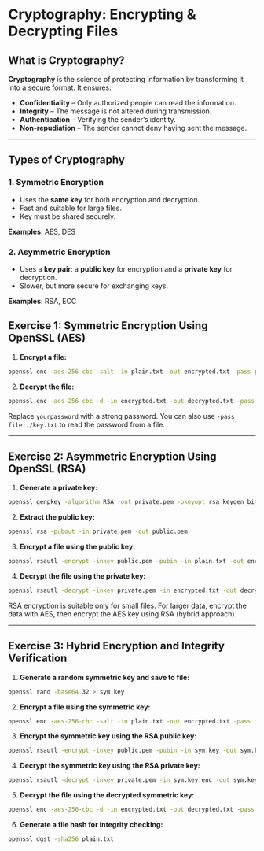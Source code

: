# Cryptography: Encrypting & Decrypting Files

## What is Cryptography?

**Cryptography** is the science of protecting information by transforming it into a secure format. It ensures:

- **Confidentiality** – Only authorized people can read the information.
- **Integrity** – The message is not altered during transmission.
- **Authentication** – Verifying the sender’s identity.
- **Non-repudiation** – The sender cannot deny having sent the message.

---

## Types of Cryptography

### 1. Symmetric Encryption
- Uses the **same key** for both encryption and decryption.
- Fast and suitable for large files.
- Key must be shared securely.

**Examples**: AES, DES

### 2. Asymmetric Encryption
- Uses a **key pair**: a **public key** for encryption and a **private key** for decryption.
- Slower, but more secure for exchanging keys.

**Examples**: RSA, ECC

## Exercise 1: Symmetric Encryption Using OpenSSL (AES)

1. **Encrypt a file:**
```bash
openssl enc -aes-256-cbc -salt -in plain.txt -out encrypted.txt -pass pass:yourpassword
```

2. **Decrypt the file:**
```bash
openssl enc -aes-256-cbc -d -in encrypted.txt -out decrypted.txt -pass pass:yourpassword
```

Replace `yourpassword` with a strong password. You can also use `-pass file:./key.txt` to read the password from a file.

---

## Exercise 2: Asymmetric Encryption Using OpenSSL (RSA)

1. **Generate a private key:**
```bash
openssl genpkey -algorithm RSA -out private.pem -pkeyopt rsa_keygen_bits:2048
```

2. **Extract the public key:**
```bash
openssl rsa -pubout -in private.pem -out public.pem
```

3. **Encrypt a file using the public key:**
```bash
openssl rsautl -encrypt -inkey public.pem -pubin -in plain.txt -out encrypted.txt
```

4. **Decrypt the file using the private key:**
```bash
openssl rsautl -decrypt -inkey private.pem -in encrypted.txt -out decrypted.txt
```

RSA encryption is suitable only for small files. For larger data, encrypt the data with AES, then encrypt the AES key using RSA (hybrid approach).

---

## Exercise 3: Hybrid Encryption and Integrity Verification

1. **Generate a random symmetric key and save to file:**
```bash
openssl rand -base64 32 > sym.key
```

2. **Encrypt a file using the symmetric key:**
```bash
openssl enc -aes-256-cbc -salt -in plain.txt -out encrypted.txt -pass file:./sym.key
```

3. **Encrypt the symmetric key using the RSA public key:**
```bash
openssl rsautl -encrypt -inkey public.pem -pubin -in sym.key -out sym.key.enc
```

4. **Decrypt the symmetric key using the RSA private key:**
```bash
openssl rsautl -decrypt -inkey private.pem -in sym.key.enc -out sym.key.dec
```

5. **Decrypt the file using the decrypted symmetric key:**
```bash
openssl enc -aes-256-cbc -d -in encrypted.txt -out decrypted.txt -pass file:./sym.key.dec
```

6. **Generate a file hash for integrity checking:**
```bash
openssl dgst -sha256 plain.txt
```
